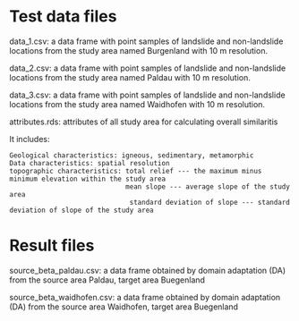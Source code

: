 # Test data files

data_1.csv: a data frame with point samples of landslide and non-landslide locations from the study area named Burgenland with 10 m resolution.

data_2.csv: a data frame with point samples of landslide and non-landslide locations from the study area named Paldau with 10 m resolution.

data_3.csv: a data frame with point samples of landslide and non-landslide locations from the study area named Waidhofen with 10 m resolution.

attributes.rds: attributes of all study area for calculating overall similaritis

It includes:

    Geological characteristics: igneous, sedimentary, metamorphic
    Data characteristics: spatial resolution
    topographic characteristics: total relief --- the maximum minus minimum elevation within the study area
                                 mean slope --- average slope of the study area
                                  standard deviation of slope --- standard deviation of slope of the study area
 
 
 # Result files
 
 source_beta_paldau.csv: a data frame obtained by domain adaptation (DA) from the source area Paldau, target area Buegenland
 
 source_beta_waidhofen.csv: a data frame obtained by domain adaptation (DA) from the source area Waidhofen, target area Buegenland                                 
